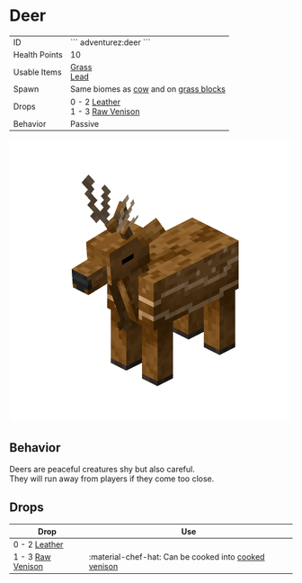 # Deer
<div class="combi">
<div class="divthing">
<table class="tablething">
    <tbody>
        <tr>
            <td class="first-column">ID</td>
            <td class="second-column">
            ```
            adventurez:deer
            ```
            </td>
        </tr>
        <tr id="linear-top">
            <td class="first-column">Health Points</td>
            <td class="second-column">10</td>
        </tr>
        <tr id="linear-top">
            <td class="first-column">Usable Items</td>
            <td class="second-column"><a href="https://minecraft.fandom.com/wiki/Grass" target="_blank">Grass</a><br><a href="https://minecraft.fandom.com/wiki/Lead" target="_blank">Lead</a></td>
        </tr>
        <tr id="linear-top">
            <td class="first-column">Spawn</td>
            <td class="second-column">Same biomes as <a href="https://minecraft.fandom.com/wiki/Cow#Spawning" target="_blank">cow</a> and on <a href="https://minecraft.fandom.com/wiki/Grass_Block" target="_blank">grass blocks</a></td>
        </tr>
        <tr id="linear-top">
            <td class="first-column">Drops</td>
            <td class="second-column">0 - 2 <a href="https://minecraft.fandom.com/wiki/Leather" target="_blank">Leather</a><br>1 - 3 <a href="../../Items/Raw_Venison/">Raw Venison</a></td>
        </tr>
        <tr id="linear-top">
            <td class="first-column">Behavior</td>
            <td class="second-column">Passive</td>
        </tr>
    </tbody>
</table>
</div>
<div class="div-img-center">
<img src="../../../../assets/adventurez/entities/deer.png" loading="lazy" />
</div>
</div>

## Behavior

Deers are peaceful creatures shy but also careful.  
They will run away from players if they come too close.

## Drops
| Drop | Use |
| --- | --- |
| 0 - 2 <a href="https://minecraft.fandom.com/wiki/Leather" target="_blank">Leather</a> |  |
| 1 - 3 <a href="../../Items/Raw_Venison/">Raw Venison</a> | :material-chef-hat: Can be cooked into <a href="../../Items/Cooked_Venison/">cooked venison</a> |